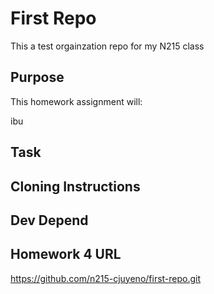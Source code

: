 # First Repo

This a test orgainzation repo for my N215 class

 ## Purpose 

 This homework assignment will:

 ibu




 ## Task




## Cloning Instructions
## Dev Depend




## Homework 4 URL

 https://github.com/n215-cjuyeno/first-repo.git